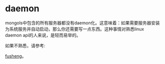 # daemon

mongols中包含的所有服务器都没有daemon化。这意味着：如果需要服务器安装为系统服务并自动启动，那么你还需要写一点东西。这种事情对熟悉linux daemon api的人来说，是轻而易举的。

如果不熟悉，请参考:

[fusheng](https://github.com/webcpp/fusheng/tree/master/fusheng)。
